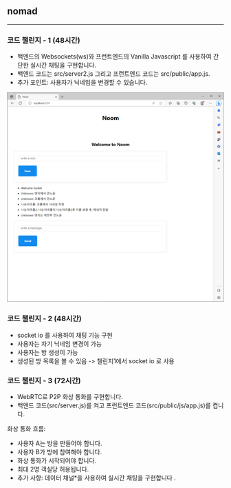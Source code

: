 ## nomad

---

### 코드 챌린지 - 1 (48시간)

- 백엔드의 Websockets(ws)와 프런트엔드의 Vanilla Javascript 를 사용하여 간단한 실시간 채팅을 구현합니다.
- 백엔드 코드는 src/server2.js 그리고 프런트엔드 코드는 src/public/app.js.
- 추가 포인트: 사용자가 닉네임을 변경할 수 있습니다.

![img.png](img/img.png)

### 코드 챌린지 - 2 (48시간)

- socket io 를 사용하여 채팅 기능 구현
- 사용자는 자기 닉네임 변경이 가능
- 사용자는 방 생성이 가능
- 생성된 방 목록을 볼 수 있음
-> 챌린지1에서 socket io 로 사용

### 코드 챌린지 - 3 (72시간)
- WebRTC로 P2P 화상 통화를 구현합니다.
- 백엔드 코드(src/server.js)를 켜고 프런트엔드 코드(src/public/js/app.js)를 켭니다.

화상 통화 흐름:
- 사용자 A는 방을 만들어야 합니다.
- 사용자 B가 방에 참여해야 합니다.
- 화상 통화가 시작되어야 합니다.
- 최대 2명 객실당 허용됩니다.
- 추가 사항: 데이터 채널*을 사용하여 실시간 채팅을 구현합니다 .
